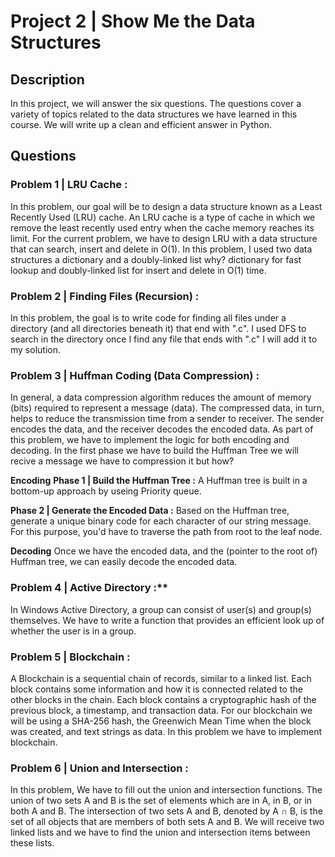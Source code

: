 # Project 2 | Show Me the Data Structures

## Description 
In this project, we will answer the six questions. The questions cover a variety of topics related to the data structures we have learned in this course.
We will write up a clean and efficient answer in Python.

## Questions 

### Problem 1 | LRU Cache :

In this problem, our goal will be to design a data structure known as a Least Recently Used (LRU) cache. An LRU cache is a type of cache in which we remove the least 
recently used entry when the cache memory reaches its limit. For the current problem, we have to design LRU with a data structure that can search, insert and delete in O(1). 
In this problem, I used two data structures a  dictionary and a doubly-linked list why? dictionary for fast lookup and doubly-linked list for insert and delete in O(1) time.

### Problem 2 | Finding Files (Recursion) :

In this problem, the goal is to write code for finding all files under a directory (and all directories beneath it) that end with ".c". I used DFS to search in the directory
once I find any file that ends with ".c" I will add it to my solution.

### Problem 3 | Huffman Coding (Data Compression) :

In general, a data compression algorithm reduces the amount of memory (bits) required to represent a message (data). The compressed data, in turn, helps to reduce the
transmission time from a sender to receiver. The sender encodes the data, and the receiver decodes the encoded data. As part of this problem, we have to implement the logic
for both encoding and decoding. In the first phase we have to build the Huffman Tree we will recive a message we have to compression it but how? 


  **Encoding**
  **Phase 1 | Build the Huffman Tree :**
      A Huffman tree is built in a bottom-up approach by useing Priority queue.
      
  **Phase 2 | Generate the Encoded Data :** 
      Based on the Huffman tree, generate a unique binary code for each character of our string message. For this purpose, you'd have to traverse the path from root to 
      the leaf node.
      
  **Decoding** 
     Once we have the encoded data, and the (pointer to the root of) Huffman tree, we can easily decode the encoded data.
      
### Problem 4 | Active Directory :** 

In Windows Active Directory, a group can consist of user(s) and group(s) themselves. We have to write a function that provides an efficient look up of whether the user is in a group.

### Problem 5 | Blockchain :

A Blockchain is a sequential chain of records, similar to a linked list. Each block contains some information and how it is connected related to the other blocks in the chain.
Each block contains a cryptographic hash of the previous block, a timestamp, and transaction data. For our blockchain we will be using a SHA-256 hash, the Greenwich Mean Time 
when the block was created, and text strings as data. In this problem we have to implement blockchain.

### Problem 6 | Union and Intersection :

In this problem, We have to fill out the union and intersection functions. The union of two sets A and B is the set of elements which are in A, in B, or in both A and B. 
The intersection of two sets A and B, denoted by A ∩ B, is the set of all objects that are members of both sets A and B. We will receive two linked lists and we have 
to find the union and intersection items between these lists.
